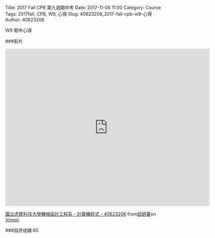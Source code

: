 Title: 2017 Fall CPB 第九週期中考
Date: 2017-11-06 11:00
Category: Course
Tags: 2017fall, CPB, W9, 心得
Slug: 40623206_2017-fall-cpb-w9-心得
Author: 40623206

W9 期中心得

<!-- PELICAN_END_SUMMARY -->

###影片

<iframe src="https://player.vimeo.com/video/241444942" width="640" height="491" frameborder="0" webkitallowfullscreen mozallowfullscreen allowfullscreen></iframe> <p><a href="https://vimeo.com/241444942">國立虎尾科技大學機械設計工程系 - 計算機程式 - 40623206</a> from<a href="https://vimeo.com/user73452518">邱妍蓁</a>on <a href="https://vimeo.com">Vimeo</a>.</p>

###自評成績:65
